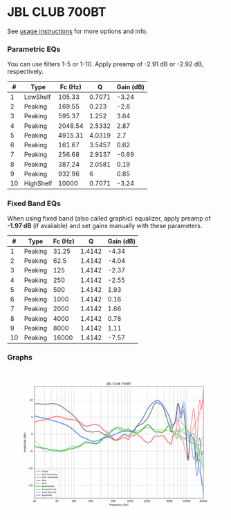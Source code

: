 # JBL CLUB 700BT
See [usage instructions](https://github.com/jaakkopasanen/AutoEq#usage) for more options and info.

### Parametric EQs
You can use filters 1-5 or 1-10. Apply preamp of -2.91 dB or -2.92 dB, respectively.

|   # | Type      |   Fc (Hz) |      Q |   Gain (dB) |
|-----|-----------|-----------|--------|-------------|
|   1 | LowShelf  |    105.33 | 0.7071 |       -3.24 |
|   2 | Peaking   |    169.55 | 0.223  |       -2.6  |
|   3 | Peaking   |    595.37 | 1.252  |        3.64 |
|   4 | Peaking   |   2048.54 | 2.5332 |        2.87 |
|   5 | Peaking   |   4915.31 | 4.0319 |        2.7  |
|   6 | Peaking   |    161.67 | 3.5457 |        0.62 |
|   7 | Peaking   |    256.68 | 2.9137 |       -0.89 |
|   8 | Peaking   |    387.24 | 2.0581 |        0.19 |
|   9 | Peaking   |    932.96 | 6      |        0.85 |
|  10 | HighShelf |  10000    | 0.7071 |       -3.24 |

### Fixed Band EQs
When using fixed band (also called graphic) equalizer, apply preamp of **-1.97 dB** (if available) and set gains manually with these parameters.

|   # | Type    |   Fc (Hz) |      Q |   Gain (dB) |
|-----|---------|-----------|--------|-------------|
|   1 | Peaking |     31.25 | 1.4142 |       -4.34 |
|   2 | Peaking |     62.5  | 1.4142 |       -4.04 |
|   3 | Peaking |    125    | 1.4142 |       -2.37 |
|   4 | Peaking |    250    | 1.4142 |       -2.55 |
|   5 | Peaking |    500    | 1.4142 |        1.93 |
|   6 | Peaking |   1000    | 1.4142 |        0.16 |
|   7 | Peaking |   2000    | 1.4142 |        1.66 |
|   8 | Peaking |   4000    | 1.4142 |        0.78 |
|   9 | Peaking |   8000    | 1.4142 |        1.11 |
|  10 | Peaking |  16000    | 1.4142 |       -7.57 |

### Graphs
![](./JBL%20CLUB%20700BT.png)
